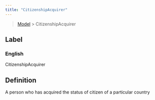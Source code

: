 ```yaml
---
title: "CitizenshipAcquirer"
---
```


> [Model](../../) > CitizenshipAcquirer

## Label

### English
CitizenshipAcquirer


## Definition
A person who has acquired the status of citizen of a particular country 


    
